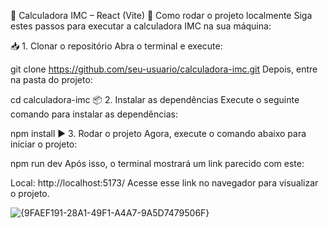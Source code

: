 📌 Calculadora IMC – React (Vite)
🚀 Como rodar o projeto localmente
Siga estes passos para executar a calculadora IMC na sua máquina:

📥 1. Clonar o repositório
Abra o terminal e execute:

git clone https://github.com/seu-usuario/calculadora-imc.git
Depois, entre na pasta do projeto:

cd calculadora-imc
📦 2. Instalar as dependências
Execute o seguinte comando para instalar as dependências:


npm install
▶️ 3. Rodar o projeto
Agora, execute o comando abaixo para iniciar o projeto:

npm run dev
Após isso, o terminal mostrará um link parecido com este:


Local:   http://localhost:5173/
Acesse esse link no navegador para visualizar o projeto.

![{9FAEF191-28A1-49F1-A4A7-9A5D7479506F}](https://github.com/user-attachments/assets/0c379751-7b45-49c5-b3b3-ad6d8ccfe3dc)

